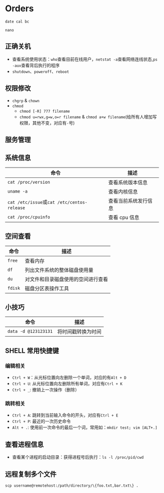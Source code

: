 # Orders

`date cal bc`

`nano`

## 正确关机

- 查看系统使用状态：`who`查看目前在线用户，`netstat -a`查看网络连线状态,`ps -aux`查看背后执行的程序
- `shutdown`、`poweroff`、`reboot`
## 权限修改
- `chgrp` & `chown`
- `chmod`
    - `chmod [-R] 777 filename`
    - `chmod u=rwx,g=w,o=r filename` & `chmod a+w filename`(给所有人增加写权限，其他不变，对应有`-`号)

## 服务管理

## 系统信息
命令 | 描述
----- | -----
`cat /proc/version` | 查看系统版本信息
`uname -a` | 查看内核信息
`cat /etc/issue`或`cat /etc/centos-release` | 查看当前系统发行信息
`cat /proc/cpuinfo` | 查看 cpu 信息

## 空间查看

命令 | 描述
----- | -----
`free` | 查看内存
`df` | 列出文件系统的整体磁盘使用量
`du` | 对文件和目录磁盘使用的空间进行查看
`fdisk` | 磁盘分区表操作工具

## 小技巧

命令 | 描述
----- | -----
`data -d @123123131` | 将时间戳转换为时间

## SHELL 常用快捷键

### 编辑相关
- `Ctrl + W`：从光标位置向左删除一个单词，对应的有`Alt + D`
- `Ctrl + U`: 从光标位置向左删除所有单词，对应有`Ctrl + K`
- `Ctrl + _`: 撤销上一次操作（删除）
### 跳转相关
- `Ctrl + A`: 跳转到当前输入命令的开头，对应有`Ctrl + E`
- `Ctrl + P`: 最近的一次历史命令
- `Alt + .`: 使用前一次命令的最后一个词，常用如：`mkdir test; vim [ALT+.]`

## 查看进程信息

- 查看某个进程的启动目录：获得进程号后执行：`ls -l /proc/pid/cwd`

## 远程复制多个文件

`scp username@remotehost:/path/directory/\{foo.txt,bar.txt\} .`